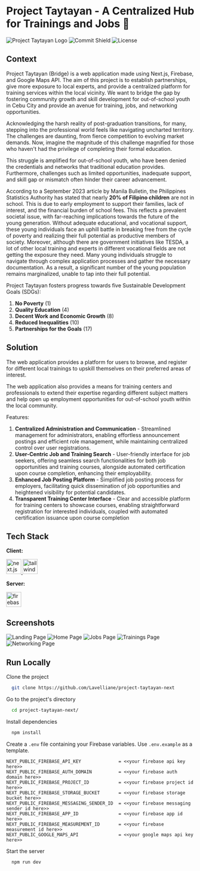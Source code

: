 # Project Taytayan - A Centralized Hub for Trainings and Jobs 🏢

![Project Taytayan Logo](https://i.imgur.com/I5GAepe.png)
![Commit Shield](https://img.shields.io/github/last-commit/Lavelliane/project-taytayan-next?style=for-the-badge)
![License](https://img.shields.io/github/license/Lavelliane/project-taytayan-next?style=for-the-badge)

## **Context**

Project Taytayan (Bridge) is a web application made using Next.js, Firebase, and Google Maps API. The aim of this project is to establish partnerships, give more exposure to local experts, and provide a centralized platform for training services within the local vicinity. We want to bridge the gap by fostering community growth and skill development for out-of-school youth in Cebu City and provide an avenue for training, jobs, and networking opportunities.

Acknowledging the harsh reality of post-graduation transitions, for many, stepping into the professional world feels like navigating uncharted territory. The challenges are daunting, from fierce competition to evolving market demands. Now, imagine the magnitude of this challenge magnified for those who haven't had the privilege of completing their formal education.

This struggle is amplified for out-of-school youth, who have been denied the credentials and networks that traditional education provides. Furthermore, challenges such as limited opportunities, inadequate support, and skill gap or mismatch often hinder their career advancement.

According to a September 2023 article by Manila Bulletin, the Philippines Statistics Authority has stated that nearly **20% of Filipino children** are not in school. This is due to early employment to support their families, lack of interest, and the financial burden of school fees. This reflects a prevalent societal issue, with far-reaching implications towards the future of the young generation. Without adequate educational, and vocational support, these young individuals face an uphill battle in breaking free from the cycle of poverty and realizing their full potential as productive members of society. Moreover, although there are government initiatives like TESDA, a lot of other local training and experts in different vocational fields are not getting the exposure they need. Many young individuals struggle to navigate through complex application processes and gather the necessary documentation. As a result, a significant number of the young population remains marginalized, unable to tap into their full potential.

Project Taytayan fosters progress towards five Sustainable Development Goals (SDGs): 
1. **No Poverty** (1) 
2. **Quality Education** (4)
3. **Decent Work and Economic Growth** (8)
4. **Reduced Inequalities** (10)
5. **Partnerships for the Goals** (17)

## **Solution**

The web application provides a platform for users to browse, and register for different local trainings to upskill themselves on their preferred areas of interest. 

The web application also provides a means for training centers and professionals to extend their expertise regarding different subject matters and help open up employment opportunities for out-of-school youth within the local community.

Features:
1. **Centralized Administration and Communication** - Streamlined management for administrators, enabling effortless announcement postings and efficient role management, while maintaining centralized control over user registrations.
2. **User-Centric Job and Training Search** - User-friendly interface for job seekers, offering seamless search functionalities for both job opportunities and training courses, alongside automated certification upon course completion, enhancing their employability.
3. **Enhanced Job Posting Platform** - Simplified job posting process for employers, facilitating quick dissemination of job opportunities and heightened visibility for potential candidates.
4. **Transparent Training Center Interface** - Clear and accessible platform for training centers to showcase courses, enabling straightforward registration for interested individuals, coupled with automated certification issuance upon course completion


## **Tech Stack**

**Client:**
<p> <a href="https://nextjs.org/" target="_blank" rel="noreferrer"> <img src="https://cdn.worldvectorlogo.com/logos/next-js.svg" alt="next.js" width="40" height="40"/> </a> <a href="https://tailwindcss.com/" target="_blank" rel="noreferrer"> <img src="https://www.vectorlogo.zone/logos/tailwindcss/tailwindcss-icon.svg" alt="tailwind" width="40" height="40"/> </a> </p>

**Server:**

<p><a href="https://firebase.google.com/" target="_blank" rel="noreferrer"> <img src="https://www.vectorlogo.zone/logos/firebase/firebase-icon.svg" alt="firebase" width="40" height="40"/> </a> </p>

## **Screenshots**

![Landing Page](https://i.imgur.com/5wZzwEt.png)
![Home Page](https://i.imgur.com/5ma3cFw.png)
![Jobs Page](https://i.imgur.com/IAiFMi6.png)
![Trainings Page](https://i.imgur.com/CEnXTBa.png)
![Networking Page](https://i.imgur.com/w32zCWk.png)

## **Run Locally**

Clone the project

```bash
  git clone https://github.com/Lavelliane/project-taytayan-next
```

Go to the project's directory

```bash
  cd project-taytayan-next/
```

Install dependencies

```bash
  npm install
```

Create a `.env` file containing your Firebase variables. Use `.env.example` as a template.
```
NEXT_PUBLIC_FIREBASE_API_KEY              = <<your firebase api key here>>
NEXT_PUBLIC_FIREBASE_AUTH_DOMAIN          = <<your firebase auth domain here>>
NEXT_PUBLIC_FIREBASE_PROJECT_ID           = <<your firebase project id here>>
NEXT_PUBLIC_FIREBASE_STORAGE_BUCKET       = <<your firebase storage bucket here>>
NEXT_PUBLIC_FIREBASE_MESSAGING_SENDER_ID  = <<your firebase messaging sender id here>>
NEXT_PUBLIC_FIREBASE_APP_ID               = <<your firebase app id here>>
NEXT_PUBLIC_FIREBASE_MEASUREMENT_ID       = <<your firebase measurement id here>>
NEXT_PUBLIC_GOOGLE_MAPS_API               = <<your google maps api key here>>
```

Start the server

```bash
  npm run dev
```
